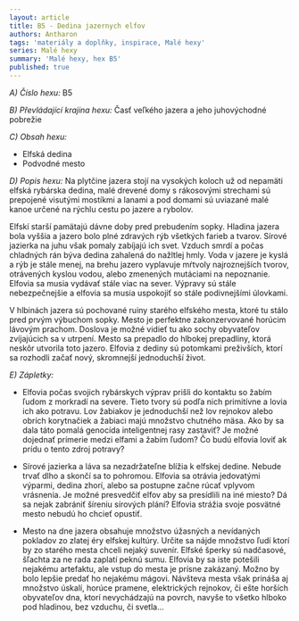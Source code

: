 ```yaml
---
layout: article
title: B5 - Dedina jazernych elfov
authors: Antharon
tags: 'materiály a doplňky, inspirace, Malé hexy'
series: Malé hexy
summary: 'Malé hexy, hex B5'
published: true
---
```

_A) Číslo hexu:_
B5  
  
_B) Převládající krajina hexu:_ 
Časť veľkého jazera a jeho juhovýchodné pobrežie  
  
_C) Obsah hexu:_
- Elfská dedina  
- Podvodné mesto  
  
_D) Popis hexu:_
Na plytčine jazera stojí na vysokých koloch už od nepamäti elfská rybárska dedina, malé drevené domy s rákosovými strechami sú prepojené visutými mostíkmi a lanami a pod domami sú uviazané malé kanoe určené na rýchlu cestu po jazere a rybolov.  
  
Elfskí starší pamätajú dávne doby pred prebudením sopky. Hladina jazera bola vyššia a jazero bolo plné zdravých rýb všetkých farieb a tvarov. Sírové jazierka na juhu však pomaly zabíjajú ich svet. Vzduch smrdí a počas chladných rán býva dedina zahalená do nažltlej hmly. Voda v jazere je kyslá a rýb je stále menej, na brehu jazero vyplavuje mŕtvoly najroznejších tvorov, otrávených kyslou vodou, alebo zmenených mutáciami na nepoznanie. Elfovia sa musia vydávať stále viac na sever. Výpravy sú stále nebezpečnejšie a elfovia sa musia uspokojiť so stále podivnejšími úlovkami.  
  
V hlbinách jazera sú pochované ruiny starého elfského mesta, ktoré tu stálo pred prvým výbuchom sopky. Mesto je perfektne zakonzervované horúcim lávovým prachom. Doslova je možné vidieť tu ako sochy obyvateľov zvíjajúcich sa v utrpení. Mesto sa prepadlo do hlbokej prepadliny, ktorá neskôr utvorila toto jazero. Elfovia z dediny sú potomkami preživších, ktorí sa rozhodli začať nový, skromnejší jednoduchší život.  
  
_E) Zápletky:_  
- Elfovia počas svojich rybárskych výprav prišli do kontaktu so žabím ľudom z morkradí na severe. Tieto tvory sú podľa nich primitívne a lovia ich ako potravu. Lov žabiakov je jednoduchší než lov rejnokov alebo obrích korytnačiek a žabiaci majú množstvo chutného mäsa. Ako by sa dala táto pomalá genocída inteligentnej rasy zastaviť? Je možné dojednať prímerie medzi elfami a žabím ľudom? Čo budú elfovia loviť ak prídu o tento zdroj potravy?  
  
- Sírové jazierka a láva sa nezadržateľne blížia k elfskej dedine. Nebude trvať dlho a skončí sa to pohromou. Elfovia sa otrávia jedovatými výparmi, dedina zhorí, alebo sa postupne začne rúcať vplyvom vrásnenia. Je možné presvedčiť elfov aby sa presídlili na iné miesto? Dá sa nejak zabrániť šíreniu sírových plání? Elfovia strážia svoje posvätné mesto nebudú ho chcieť opustiť.  
  
- Mesto na dne jazera obsahuje množstvo úžasných a nevídaných pokladov zo zlatej éry elfskej kultúry. Určite sa nájde množstvo ľudí ktorí by zo starého mesta chceli nejaký suvenír. Elfské šperky sú nadčasové, šľachta za ne rada zaplatí peknú sumu. Elfovia by sa iste potešili nejakému artefaktu, ale vstup do mesta je prísne zakázaný. Možno by bolo lepšie predať ho nejakému mágovi. Návšteva mesta však prináša aj množstvo úskalí, horúce pramene, elektrických rejnokov, či ešte horších obyvateľov dna, ktorí nevychádzajú na povrch, navyše to všetko hlboko pod hladinou, bez vzduchu, či svetla...
